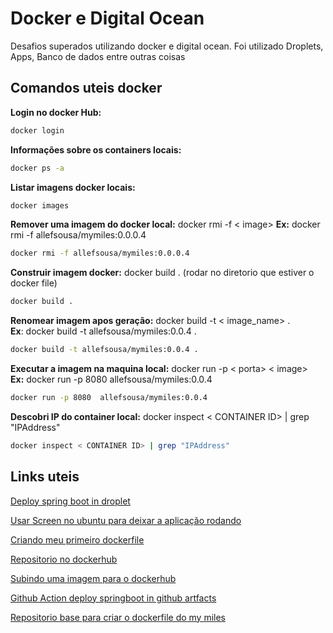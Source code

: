 # Docker e Digital Ocean

Desafios superados utilizando docker e digital ocean. Foi utilizado Droplets, Apps, Banco de dados entre outras coisas 

## Comandos uteis docker

**Login no docker Hub:** 
```bash 
docker login 
```

**Informações sobre os containers locais:** 
```bash 
docker ps -a 
```

**Listar imagens docker locais:** 
```bash 
docker images 
```

**Remover uma imagem do docker local:**  docker rmi -f < image>
**Ex:** docker rmi -f allefsousa/mymiles:0.0.0.4 
```bash 
docker rmi -f allefsousa/mymiles:0.0.0.4 
```

**Construir imagem docker:** docker build . (rodar no diretorio que estiver o docker file)   
```bash 
docker build .
```

**Renomear imagem apos geração:**  docker build -t < image_name>   .   
**Ex**: docker build -t allefsousa/mymiles:0.0.4 . 
```bash 
docker build -t allefsousa/mymiles:0.0.4 .
```

**Executar a imagem na maquina local:** docker run -p < porta> < image>   
**Ex:** docker run -p 8080  allefsousa/mymiles:0.0.4  
```bash 
docker run -p 8080  allefsousa/mymiles:0.0.4 
```

**Descobri IP do container local:** docker inspect < CONTAINER ID> | grep "IPAddress"
```bash 
docker inspect < CONTAINER ID> | grep "IPAddress"
```

## Links uteis
[Deploy spring boot in droplet](https://www.digitalocean.com/community/questions/deploy-spring-boot-jar-fie)

[Usar Screen no ubuntu para deixar a aplicação rodando](https://www.digitalocean.com/community/tutorials/how-to-install-and-use-screen-on-an-ubuntu-cloud-server)

[Criando meu primeiro dockerfile](https://www.youtube.com/watch?v=5QGexrfqu60)

[Repositorio no dockerhub](https://hub.docker.com/repositories)

[Subindo uma imagem para o dockerhub](https://jtemporal.com/subindo-imagens-docker-pro-dockerhub/)

[Github Action deploy springboot in github artfacts](https://www.youtube.com/watch?v=a27v_VDD-eA)

[Repositorio base para criar o dockerfile do my miles](https://github.com/mcicolella/docker-microservice)
